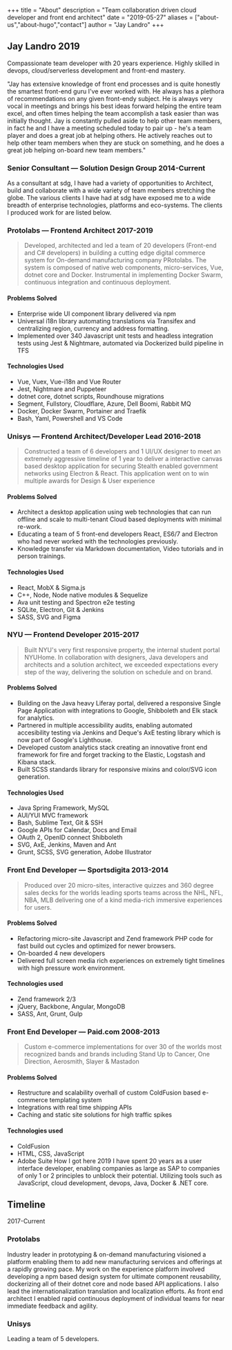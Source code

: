+++
title = "About"
description = "Team collaboration driven cloud developer and front end architect"
date = "2019-05-27"
aliases = ["about-us","about-hugo","contact"]
author = "Jay Landro"
+++

## Jay Landro 2019

Compassionate team developer with 20 years experience. Highly skilled in devops, cloud/serverless development and front-end mastery. 

"Jay has extensive knowledge of front end processes and is quite honestly the smartest front-end guru I've
ever worked with. He always has a plethora of recommendations on any given front-endy subject. He is
always very vocal in meetings and brings his best ideas forward helping the entire team excel, and often
times helping the team accomplish a task easier than was initially thought. Jay is constantly pulled aside to
help other team members, in fact he and I have a meeting scheduled today to pair up - he's a team player
and does a great job at helping others. He actively reaches out to help other team members when they are
stuck on something, and he does a great job helping on-board new team members."

### Senior Consultant — Solution Design Group 2014-Current

As a consultant at sdg, I have had a variety of opportunities to Architect, build and collaborate with a wide variety of team members stretching the globe. The various clients I have had at sdg have exposed me to a wide breadth of enterprise technologies, platforms and eco-systems. The clients I produced work for are listed below. 

### Protolabs  — Frontend Architect 2017-2019

> Developed, architected and led a team of 20 developers (Front-end and C# developers) in building a cutting edge digital commerce system for On-demand manufacturing company PRotolabs. The system is composed of native web components, micro-services, Vue, dotnet core and Docker. Instrumental in implementing Docker Swarm, continuous integration and continuous deployment.

#### Problems Solved

* Enterprise wide UI component library delivered via npm
* Universal i18n library automating translations via Transifex and centralizing region, currency and address formatting.
* Implemented over 340 Javascript unit tests and headless integration tests using Jest & Nightmare, automated via Dockerized build pipeline in TFS

#### Technologies Used

* Vue, Vuex, Vue-i18n and Vue Router
* Jest, Nightmare and Puppeteer
* dotnet core, dotnet scripts, Roundhouse migrations
* Segment, Fullstory, Cloudflare, Azure, Dell Boomi, Rabbit MQ
* Docker, Docker Swarm, Portainer and Traefik
* Bash, Yaml, Powershell and VS Code

### Unisys  — Frontend Architect/Developer Lead 2016-2018

> Constructed a team of 6 developers and 1 UI/UX designer to meet an extremely aggressive timeline of 1 year to deliver a interactive canvas based desktop application for securing Stealth enabled government networks using Electron & React. This application went on to win multiple awards for Design & User experience

#### Problems Solved

* Architect a desktop application using web technologies that can run offline and scale to multi-tenant Cloud based deployments with minimal re-work.
* Educating a team of 5 front-end developers React, ES6/7 and Electron who had never worked with the technologies previously.
* Knowledge transfer via Markdown documentation, Video tutorials and in person trainings.

#### Technologies Used

* React, MobX & Sigma.js
* C++, Node, Node native modules & Sequelize
* Ava unit testing and Spectron e2e testing
* SQLite, Electron, Git & Jenkins
* SASS, SVG and Figma

### NYU  — Frontend Developer 2015-2017

> Built NYU's very first responsive property, the internal student portal NYUHome. In collaboration with designers, Java developers and architects and a solution architect, we exceeded expectations every step of the way, delivering the solution on schedule and on brand.

#### Problems Solved

* Building on the Java heavy Liferay portal, delivered a responsive Single Page Application with integrations to Google, Shibboleth and Elk stack for analytics.
* Partnered in multiple accessibility audits, enabling automated accesibility testing via Jenkins and Deque's AxE testing library which is now part of Google's Lighthouse.
* Developed custom analytics stack creating an innovative front end framework for fire and forget tracking to the Elastic, Logstash and Kibana stack.
* Built SCSS standards library for responsive mixins and color/SVG icon generation.
 
#### Technologies Used

* Java Spring Framework, MySQL
* AUI/YUI MVC framework
* Bash, Sublime Text, Git & SSH
* Google APIs for Calendar, Docs and Email
* OAuth 2, OpenID connect Shibboleth
* SVG, AxE, Jenkins, Maven and Ant
* Grunt, SCSS, SVG generation, Adobe Illustrator
 

### Front End Developer — Sportsdigita 2013-2014

> Produced over 20 micro-sites, interactive quizzes and 360 degree sales decks for the worlds leading sports teams across the NHL, NFL, NBA, MLB delivering one of a kind media-rich immersive experiences for users.

#### Problems Solved
* Refactoring micro-site Javascript and Zend framework PHP code for fast build out cycles and optimized for newer browsers.
* On-boarded 4 new developers
* Delivered full screen media rich experiences on extremely tight timelines with high pressure work environment.

#### Technologies used
* Zend framework 2/3
* jQuery, Backbone, Angular, MongoDB
* SASS, Ant, Grunt, Gulp

### Front End Developer — Paid.com 2008-2013

> Custom e-commerce implementations for over 30 of the worlds most recognized bands and brands including Stand Up to Cancer, One Direction, Aerosmith, Slayer & Mastadon

#### Problems Solved
* Restructure and scalability overhall of custom ColdFusion based e-commerce templating system
* Integrations with real time shipping APIs
* Caching and static site solutions for high traffic spikes

#### Technologies used
* ColdFusion
* HTML, CSS, JavaScript
* Adobe Suite How I got here 2019
I have spent 20 years as a user interface developer, enabling companies as large as SAP to companies of only 1 or 2 principles to unblock their potential. Utilizing tools such as JavaScript, cloud development, devops, Java, Docker & .NET core.

## Timeline
2017-Current
### Protolabs
Industry leader in prototyping & on-demand manufacturing visioned a platform enabling them to add new manufacturing services and offerings at a rapidly growing pace. My work on the experience platform involved developing a npm based design system for ultimate component reusability, dockerizing all of their dotnet core and node based API applications. I also lead the internationalization translation and localization efforts. As front end architect I enabled rapid continuous deployment of individual teams for near immediate feedback and agility.

### Unisys
Leading a team of 5 developers.





<!--stackedit_data:
eyJoaXN0b3J5IjpbNzUzNDY0NjQ2XX0=
-->